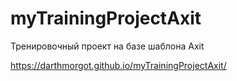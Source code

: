 # myTrainingProjectAxit
Тренировочный проект на базе шаблона Axit

https://darthmorgot.github.io/myTrainingProjectAxit/
